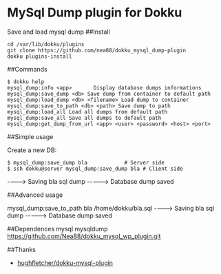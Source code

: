 # MySql Dump plugin  for Dokku

Save and load mysql dump
##Install

    cd /var/lib/dokku/plugins
    git clone https://github.com/nea88/dokku_mysql_dump-plugin
    dokku plugins-install

##Commands

    $ dokku help
    mysql_dump:info <app>       Display database dumps informations
    mysql_dump:save_dump <db> Save dump from container to default path
    mysql_dump:load_dump <db> <filename> Load dump to container
    mysql_dump:save_to_path <db> <path> Save dump to path
    mysql_dump:load_all Load all dumps from default path
    mysql_dump:save_all Save all dumps to default path
    mysql_dump:get_dump_from_url <app> <user> <password> <host> <port>

##Simple usage


Create a new DB:

    $ mysql_dump:save_dump bla            # Server side
    $ ssh dokku@server mysql_dump:save_dump bla # Client side

----> Saving bla sql dump
-----> Database dump saved


##Advanced usage

mysql_dump:save_to_path bla /home/dokku/bla.sql
----> Saving bla sql dump
-----> Database dump saved

##Dependences
mysql
mysqldump
https://github.com/Nea88/dokku_mysql_wp_plugin.git

##Thanks
* [hughfletcher/dokku-mysql-plugin](https://github.com/hughfletcher/dokku-mysql-plugin)


